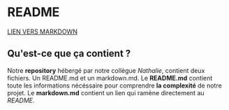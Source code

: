 # README

[LIEN VERS MARKDOWN](markdown.md)


## Qu'est-ce que ça contient ? 

Notre **repository** hébergé par notre collègue _Nathalie_, contient deux fichiers. Un README.md et un markdown.md.
Le **README.md** contient toute les informations nécéssaire pour comprendre **la complexité** de notre projet.
Le **markdown.md** contient un lien qui ramène directement au *README*.
